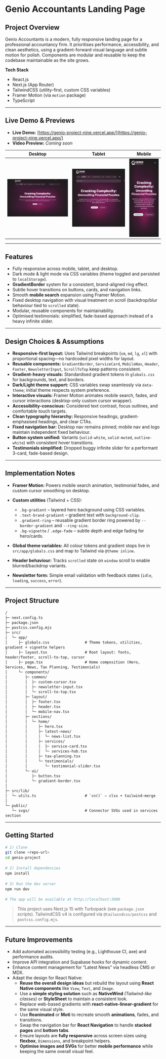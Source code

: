 # Genio Accountants Landing Page

## Project Overview

Genio Accountants is a modern, fully responsive landing page for a professional accountancy firm. It prioritises performance, accessibility, and clean aesthetics, using a gradient-forward visual language and subtle motion for polish. Components are modular and reusable to keep the codebase maintainable as the site grows.

**Tech Stack**

* React.js
* Next.js (App Router)
* TailwindCSS (utility-first, custom CSS variables)
* Framer Motion (via `motion` package)
* TypeScript

---

## Live Demo & Previews

* **Live Demo:** [https://genio-project-nine.vercel.app/](https://genio-project-nine.vercel.app/)
* **Video Preview:** *Coming soon*

| Desktop                                    | Tablet                                   | Mobile                                   |
| ------------------------------------------ | ---------------------------------------- | ---------------------------------------- |
| ![Desktop](./docs/screenshots/desktop.png) | ![Tablet](./docs/screenshots/tablet.png) | ![Mobile](./docs/screenshots/mobile.png) |

---

## Features

* Fully responsive across mobile, tablet, and desktop.
* Dark mode & light mode via CSS variables (theme toggled and persisted to `localStorage`).
* **GradientBorder** system for a consistent, brand-aligned ring effect.
* Subtle hover transitions on buttons, cards, and navigation links.
* Smooth **mobile search** expansion using Framer Motion.
* Fixed desktop navigation with visual treatment on scroll (backdrop/blur behaviour tied to `scrolled` state).
* Modular, reusable components for maintainability.
* Optimised testimonials: simplified, fade-based approach instead of a heavy infinite slider.

---

## Design Choices & Assumptions

* **Responsive-first layout:** Uses Tailwind breakpoints (`sm`, `md`, `lg`, `xl`) with proportional spacing—no hardcoded pixel widths for layout.
* **Reusable components:** `GradientBorder`, `ServiceCard`, `MobileNav`, `Header`, `Footer`, `NewsletterInput`, `ScrollToTop` keep patterns consistent.
* **Gradient-heavy visuals:** Standardised gradient tokens in `globals.css` for backgrounds, text, and borders.
* **Dark/Light theme support:** CSS variables swap seamlessly via `data-theme`; initial theme respects system preference.
* **Interactive visuals:** Framer Motion animates mobile search, fades, and cursor interactions (desktop-only custom cursor wrapper).
* **Accessibility-conscious:** Considered text contrast, focus outlines, and comfortable touch targets.
* **Clean typography hierarchy:** Responsive headings, gradient-emphasised headings, and clear CTAs.
* **Fixed navigation bar:** Desktop nav remains pinned; mobile nav and logo maintain independent fixed behaviour.
* **Button system unified:** Variants (`solid-white`, `solid-muted`, `outline-white`) with consistent hover transitions.
* **Testimonials simplified:** Dropped buggy infinite slider for a performant 3-card, fade-based design.

---

## Implementation Notes

* **Framer Motion**: Powers mobile search animation, testimonial fades, and custom cursor smoothing on desktop.
* **Custom utilities** (Tailwind + CSS):

  * `.bg-gradient` – layered hero background using CSS variables.
  * `.text-brand-gradient` – gradient text with `background-clip`.
  * `.gradient-ring` – reusable gradient border ring powered by `--border-gradient` and `--ring-size`.
  * `.bg-vignette` / `.edge-fade` – subtle depth and edge fading for hero/cards.
* **Global theme variables:** All colour tokens and gradient stops live in `src/app/globals.css` and map to Tailwind via `@theme inline`.
* **Header behaviour:** Tracks `scrolled` state on `window` scroll to enable blurred/backdrop variants.
* **Newsletter form:** Simple email validation with feedback states (`idle`, `loading`, `success`, `error`).

---

## Project Structure

```
/
├─ next.config.ts
├─ package.json
├─ postcss.config.mjs
├─ src/
│  └─ app/
│     ├─ globals.css                # Theme tokens, utilities, gradient + vignette helpers
│     ├─ layout.tsx                 # Root layout: fonts, header/footer, scroll-to-top, cursor
│     ├─ page.tsx                   # Home composition (Hero, Services, News, Tax Planning, Testimonials)
│     └─ components/
│        ├─ common/
│        │  ├─ custom-cursor.tsx
│        │  ├─ newsletter-input.tsx
│        │  └─ scroll-to-top.tsx
│        ├─ layout/
│        │  ├─ footer.tsx
│        │  ├─ header.tsx
│        │  └─ mobile-nav.tsx
│        ├─ sections/
│        │  └─ home/
│        │     ├─ hero.tsx
│        │     ├─ latest-news/
│        │     │  └─ news-list.tsx
│        │     ├─ services/
│        │     │  ├─ service-card.tsx
│        │     │  └─ services-hub.tsx
│        │     ├─ tax-planning.tsx
│        │     └─ testimonials/
│        │        └─ testimonial-slider.tsx
│        └─ ui/
│           ├─ button.tsx
│           └─ gradient-border.tsx
│
├─ src/lib/
│  └─ utils.ts                      # `cn()` – clsx + tailwind-merge
│
└─ public/
   └─ svgs/                         # Connector SVGs used in services section
```

---

## Getting Started

```bash
# 1) Clone
git clone <repo-url>
cd genio-project

# 2) Install dependencies
npm install

# 3) Run the dev server
npm run dev

# The app will be available at http://localhost:3000
```

> This project uses Next.js 15 with Turbopack (see `package.json` scripts). TailwindCSS v4 is configured via `@tailwindcss/postcss` and `postcss.config.mjs`.

---

## Future Improvements

* Add automated accessibility testing (e.g., Lighthouse CI, axe) and performance audits.
* Improve API integration and Supabase hooks for dynamic content.
* Enhance content management for “Latest News” via headless CMS or MDX.
* Adapt the design for React Native:
   * **Reuse the overall design ideas** but rebuild the layout using **React Native components** like `View`, `Text`, and `Image`.
   * Use a **simple styling solution** such as **NativeWind** *(Tailwind-like classes)* or **StyleSheet** to maintain a consistent look.
   * Replace web-based gradients with **react-native-linear-gradient** for the same visual style.
   * Use **Reanimated** or **Moti** to recreate smooth **animations**, fades, and transitions.
   * Swap the navigation bar for **React Navigation** to handle **stacked pages** and **bottom tabs**.
   * Ensure layouts are **fully responsive** across screen sizes using **flexbox**, `Dimensions`, and breakpoint helpers.
   * **Optimise images and SVGs** for better **mobile performance** while keeping the same overall visual feel.